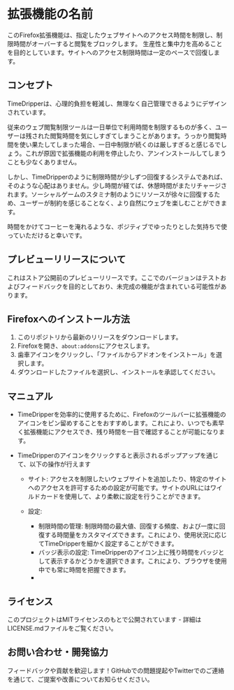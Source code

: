 # 拡張機能の名前

このFirefox拡張機能は、指定したウェブサイトへのアクセス時間を制限し、制限時間がオーバーすると閲覧をブロックします。
生産性と集中力を高めることを目的としています。サイトへのアクセス制限時間は一定のペースで回復します。

## コンセプト
TimeDripperは、心理的負担を軽減し、無理なく自己管理できるようにデザインされています。

従来のウェブ閲覧制限ツールは一日単位で利用時間を制限するものが多く、ユーザーは残された閲覧時間を気にしすぎてしまうことがあります。うっかり閲覧時間を使い果たしてしまった場合、一日中制限が続くのは厳しすぎると感じるでしょう。これが原因で拡張機能の利用を停止したり、アンインストールしてしまうことも少なくありません。

しかし、TimeDripperのように制限時間が少しずつ回復するシステムであれば、そのような心配はありません。少し時間が経てば、休憩時間がまたリチャージされます。ソーシャルゲームのスタミナ制のようにリソースが徐々に回復するため、ユーザーが制約を感じることなく、より自然にウェブを楽しむことができます。

時間をかけてコーヒーを淹れるような、ポジティブでゆったりとした気持ちで使っていただけると幸いです。

## プレビューリリースについて
これはストア公開前のプレビューリリースです。ここでのバージョンはテストおよびフィードバックを目的としており、未完成の機能が含まれている可能性があります。

## Firefoxへのインストール方法
1. このリポジトリから最新のリリースをダウンロードします。
2. Firefoxを開き、`about:addons`にアクセスします。
3. 歯車アイコンをクリックし、「ファイルからアドオンをインストール」を選択します。
4. ダウンロードしたファイルを選択し、インストールを承認してください。

## マニュアル
* TimeDripperを効率的に使用するために、Firefoxのツールバーに拡張機能のアイコンをピン留めすることをおすすめします。これにより、いつでも素早く拡張機能にアクセスでき、残り時間を一目で確認することが可能になります。
* TimeDripperのアイコンをクリックすると表示されるポップアップを通じて、以下の操作が行えます

  * サイト: アクセスを制限したいウェブサイトを追加したり、特定のサイトへのアクセスを許可するための設定が可能です。サイトのURLにはワイルドカードを使用して、より柔軟に設定を行うことができます。

  * 設定: 
    * 制限時間の管理:  制限時間の最大値、回復する頻度、および一度に回復する時間量をカスタマイズできます。これにより、使用状況に応じてTimeDripperを細かく設定することができます。
    * バッジ表示の設定: TimeDripperのアイコン上に残り時間をバッジとして表示するかどうかを選択できます。これにより、ブラウザを使用中でも常に時間を把握できます。
    * 
## ライセンス
このプロジェクトはMITライセンスのもとで公開されています - 詳細はLICENSE.mdファイルをご覧ください。

## お問い合わせ・開発協力
フィードバックや貢献を歓迎します！GitHubでの問題提起やTwitterでのご連絡を通じて、ご提案や改善についてお知らせください。
